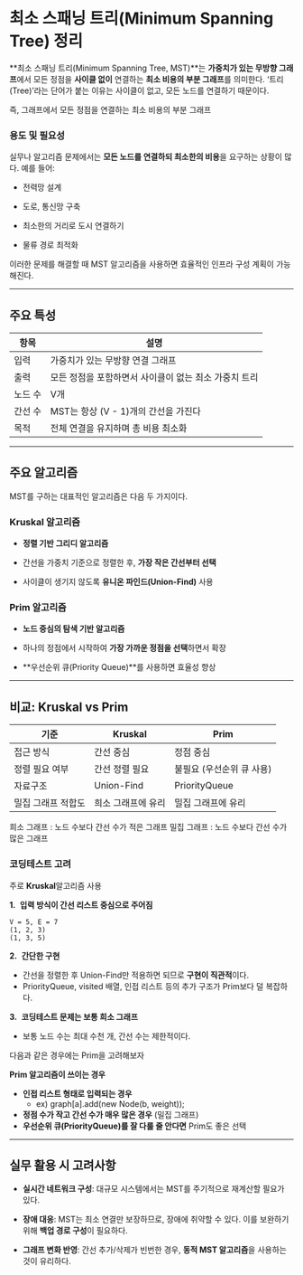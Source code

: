 # **최소 스패닝 트리(Minimum Spanning Tree) 정리**

  

**최소 스패닝 트리(Minimum Spanning Tree, MST)**는 **가중치가 있는 무방향 그래프**에서 모든 정점을 **사이클 없이** 연결하는 **최소 비용의 부분 그래프**를 의미한다. ‘트리(Tree)’라는 단어가 붙는 이유는 사이클이 없고, 모든 노드를 연결하기 때문이다.

즉, 그래프에서 모든 정점을 연결하는 최소 비용의 부분 그래프
  

### **용도 및 필요성**

  

실무나 알고리즘 문제에서는 **모든 노드를 연결하되 최소한의 비용**을 요구하는 상황이 많다. 예를 들어:

- 전력망 설계
    
- 도로, 통신망 구축
    
- 최소한의 거리로 도시 연결하기
    
- 물류 경로 최적화
    

  

이러한 문제를 해결할 때 MST 알고리즘을 사용하면 효율적인 인프라 구성 계획이 가능해진다.

---

## **주요 특성**

|**항목**|**설명**|
|---|---|
|입력|가중치가 있는 무방향 연결 그래프|
|출력|모든 정점을 포함하면서 사이클이 없는 최소 가중치 트리|
|노드 수|V개|
|간선 수|MST는 항상 (V - 1)개의 간선을 가진다|
|목적|전체 연결을 유지하며 총 비용 최소화|

---

## **주요 알고리즘**

  

MST를 구하는 대표적인 알고리즘은 다음 두 가지이다.

  

### **Kruskal 알고리즘**

- **정렬 기반 그리디 알고리즘**
    
- 간선을 가중치 기준으로 정렬한 후, **가장 작은 간선부터 선택**
    
- 사이클이 생기지 않도록 **유니온 파인드(Union-Find)** 사용
    
### **Prim 알고리즘**

- **노드 중심의 탐색 기반 알고리즘**
    
- 하나의 정점에서 시작하여 **가장 가까운 정점을 선택**하면서 확장
    
- **우선순위 큐(Priority Queue)**를 사용하면 효율성 향상
    

---

## **비교: Kruskal vs Prim**

| **기준**     | **Kruskal** | **Prim**        |
| ---------- | ----------- | --------------- |
| 접근 방식      | 간선 중심       | 정점 중심           |
| 정렬 필요 여부   | 간선 정렬 필요    | 불필요 (우선순위 큐 사용) |
| 자료구조       | Union-Find  | PriorityQueue   |
| 밀집 그래프 적합도 | 희소 그래프에 유리  | 밀집 그래프에 유리      |
희소 그래프 : 노드 수보다 간선 수가 적은 그래프
밀집 그래프 : 노드 수보다 간선 수가 많은 그래프

### **코딩테스트 고려**

주로 **Kruskal**알고리즘 사용

**1.**  **입력 방식이 간선 리스트 중심으로 주어짐**
```
V = 5, E = 7
(1, 2, 3)
(1, 3, 5)
```

**2.**  **간단한 구현**
- 간선을 정렬한 후 Union-Find만 적용하면 되므로 **구현이 직관적**이다.
- PriorityQueue, visited 배열, 인접 리스트 등의 추가 구조가 Prim보다 덜 복잡하다.

**3.**  **코딩테스트 문제는 보통 희소 그래프**
- 보통 노드 수는 최대 수천 개, 간선 수는 제한적이다.

다음과 같은 경우에는 Prim을 고려해보자

**Prim 알고리즘이 쓰이는 경우**

- **인접 리스트 형태로 입력되는 경우**
    - ex) graph[a].add(new Node(b, weight));
- **정점 수가 작고 간선 수가 매우 많은 경우** (밀집 그래프)
- **우선순위 큐(PriorityQueue)를 잘 다룰 줄 안다면** Prim도 좋은 선택

---
## **실무 활용 시 고려사항**

- **실시간 네트워크 구성**: 대규모 시스템에서는 MST를 주기적으로 재계산할 필요가 있다.
    
- **장애 대응**: MST는 최소 연결만 보장하므로, 장애에 취약할 수 있다. 이를 보완하기 위해 **백업 경로 구성**이 필요하다.
    
- **그래프 변화 반영**: 간선 추가/삭제가 빈번한 경우, **동적 MST 알고리즘**을 사용하는 것이 유리하다.
    